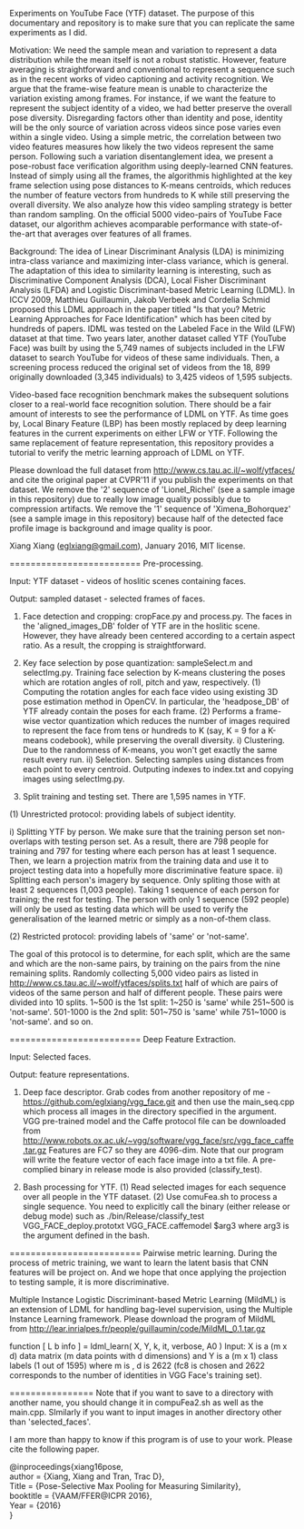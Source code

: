 Experiments on YouTube Face (YTF) dataset. The purpose of this documentary and repository is to make sure that you can replicate the same experiments as I did.

Motivation: We need the sample mean and variation to represent a data distribution while the mean itself is not a robust statistic. However, feature averaging is straightforward and conventional to represent a sequence such as in the recent works of video captioning and activity recognition. We argue that the frame-wise feature mean is unable to characterize the variation existing among frames. For instance, if we want the feature to represent the subject identity of a video, we had better preserve the overall pose diversity. Disregarding factors other than identity and pose, identity will be the only source of variation across videos since pose varies even within a single video. Using a simple metric, the correlation between two video features measures how likely the two videos represent the same person. Following such a variation disentanglement idea, we present a pose-robust face verification algorithm using deeply-learned CNN features. Instead of simply using all the frames, the algorithmis highlighted at the key frame selection using pose distances to K-means centroids, which reduces the number of feature vectors from hundreds to K while still preserving the overall diversity. We also analyze how this video sampling strategy is better than random sampling. On the official 5000 video-pairs of YouTube Face dataset, our algorithm achieves acomparable performance with state-of-the-art that averages over features of all frames.

Background: The idea of Linear Discriminant Analysis (LDA) is minimizing intra-class variance and maximizing inter-class variance, which is general. The adaptation of this idea to similarity learning is interesting, such as Discriminative Component Analysis (DCA), Local Fisher Discriminant Analysis (LFDA) and Logistic Discriminant-based Metric Learning (LDML). In ICCV 2009, Matthieu Guillaumin, Jakob Verbeek and Cordelia Schmid proposed this LDML approach in the paper titled "Is that you? Metric Learning Approaches for Face Identification" which has been cited by hundreds of papers. IDML was tested on the Labeled Face in the Wild (LFW) dataset at that time. Two years later, another dataset called YTF (YouTube Face) was built by using the 5,749 names of subjects included in the LFW dataset to search YouTube for videos of these same individuals. Then, a screening process reduced the original set of videos from the 18, 899 originally downloaded (3,345 individuals) to 3,425 videos of 1,595 subjects.

Video-based face recognition benchmark makes the subsequent solutions closer to a real-world face recognition solution. There should be a fair amount of interests to see the performance of LDML on YTF. As time goes by, Local Binary Feature (LBP) has been mostly replaced by deep learning features in the current experiments on either LFW or YTF. Following the same replacement of feature representation, this repository provides a tutorial to verify the metric learning approach of LDML on YTF.

Please download the full dataset from http://www.cs.tau.ac.il/~wolf/ytfaces/ and cite the original paper at CVPR'11 if you publish the experiments on that dataset. We remove the '2' sequence of 'Lionel_Richel' (see a sample image in this repository) due to really low image quality possibly due to compression artifacts. We remove the '1' sequence of 'Ximena_Bohorquez' (see a sample image in this repository) because half of the detected face profile image is background and image quality is poor. 

Xiang Xiang (eglxiang@gmail.com), January 2016, MIT license.

=========================
Pre-processing.

Input:  YTF dataset - videos of hoslitic scenes containing faces.

Output: sampled dataset - selected frames of faces.

1. Face detection and cropping: cropFace.py and process.py.
The faces in the 'aligned_images_DB' folder of YTF are in the hoslitic scene. However, they have already been centered according to a certain aspect ratio. As a result, the cropping is straightforward.

2. Key face selection by pose quantization: sampleSelect.m and selectImg.py.
Training face selection by K-means clustering the poses which are rotation angles of roll, pitch and yaw, respectively. 
(1) Computing the rotation angles for each face video using existing 3D pose estimation method in OpenCV.
In particular, the 'headpose_DB' of YTF already contain the poses for each frame.
(2) Performs a frame-wise vector quantization which reduces the number of images required to represent the face from tens or hundreds to K (say, K = 9 for a K-means codebook), while preserving the overall diversity.
i) Clustering. Due to the randomness of K-means, you won't get exactly the same result every run.
ii) Selection. Selecting samples using distances from each point to every centroid. Outputing indexes to index.txt and copying images using selectImg.py.

3.  Split training and testing set.
There are 1,595 names in YTF.

(1) Unrestricted protocol: providing labels of subject identity.

i) Splitting YTF by person.
We make sure that the training person set non-overlaps with testing person set. As a result, there are 798 people for training and 797 for testing where each person has at least 1 sequence. Then, we learn a projection matrix from the training data and use it to project testing data into a hopefully more discriminative feature space.
ii) Splitting each person's imagery by sequence. 
Only spliting those with at least 2 sequences (1,003 people). Taking 1 sequence of each person for training; the rest for testing.
The person with only 1 sequence (592 people) will only be used as testing data which will be used to verify the generalisation of the learned metric or simply as a non-of-them class.

(2) Restricted protocol: providing labels of 'same' or 'not-same'.

The goal of this protocol is to determine, for each split, which are the same and which are the non-same pairs, by training on the pairs from the nine remaining splits.
Randomly collecting 5,000 video pairs as listed in http://www.cs.tau.ac.il/~wolf/ytfaces/splits.txt
half of which are pairs of videos of the same person and half of different people.
These pairs were divided into 10 splits.
1~500 is the 1st split: 1~250 is 'same' while 251~500 is 'not-same'.
501-1000 is the 2nd split: 501~750 is 'same' while 751~1000 is 'not-same'.
and so on. 

=========================
Deep Feature Extraction.

Input: Selected faces.

Output: feature representations.

1. Deep face descriptor.
Grab codes from another repository of me - https://github.com/eglxiang/vgg_face.git and then use the main_seq.cpp which process all images in the directory specified in the argument. VGG pre-trained model and the Caffe protocol file can be downloaded from http://www.robots.ox.ac.uk/~vgg/software/vgg_face/src/vgg_face_caffe.tar.gz Features are FC7 so they are 4096-dim. Note that our program will write the feature vector of each face image into a txt file. A pre-complied binary in release mode is also provided (classify_test).

2. Bash processing for YTF.
(1) Read selected images for each sequence over all people in the YTF dataset.
(2) Use comuFea.sh to process a single sequence. You need to explicitly call the binary (either release or debug mode) such as ./bin/Release/classify_test VGG_FACE_deploy.prototxt VGG_FACE.caffemodel $arg3 where arg3 is the argument defined in the bash.

=========================
Pairwise metric learning. 
During the process of metric training, we want to learn the latent basis that CNN features will be project on.
And we hope that once applying the projection to testing sample, it is more discriminative.

Multiple Instance Logistic Discriminant-based Metric Learning (MildML) is an extension of LDML for handling bag-level supervision, using the Multiple Instance Learning framework. Please download the program of MildML from http://lear.inrialpes.fr/people/guillaumin/code/MildML_0.1.tar.gz

function [ L b info ] = ldml_learn( X, Y, k, it, verbose, A0 )
Input: X is a (m x d) data matrix (m data points with d dimensions) and Y is a (m x 1) class labels (1 out of 1595)
where m is , d is 2622 (fc8 is chosen and 2622 corresponds to the number of identities in VGG Face's training set).

================
Note that if you want to save to a directory with another name, you should change it in compuFea2.sh as well as the main.cpp. SImilarly if you want to input images in another directory other than 'selected_faces'.

I am more than happy to know if this program is of use to your work.
Please cite the following paper.

@inproceedings{xiang16pose, <br>
  author = {Xiang, Xiang and Tran, Trac D},<br>
  Title = {Pose-Selective Max Pooling for Measuring Similarity},<br>
  booktitle = {VAAM/FFER@ICPR 2016}, <br>
  Year  = {2016}<br>
}
